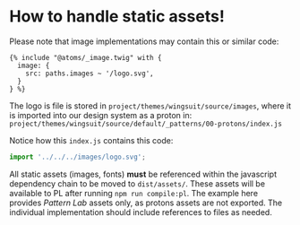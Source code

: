 # How to handle static assets!

Please note that image implementations may contain this or similar code:

```twig
{% include "@atoms/_image.twig" with {
  image: {
    src: paths.images ~ '/logo.svg',
  }
} %}
```

The logo is file is stored in `project/themes/wingsuit/source/images`,
where it is imported into our design system as a proton in:
`project/themes/wingsuit/source/default/_patterns/00-protons/index.js`

Notice how this `index.js` contains this code:

```javascript
import '../../../images/logo.svg';
```

All static assets (images, fonts) **must** be referenced within the javascript
dependency chain to be moved to `dist/assets/`.
These assets will be available to PL after running `npm run compile:pl`.
The example here provides *Pattern Lab* assets only, as protons assets are not
exported. The individual implementation should include references to files as
needed.
